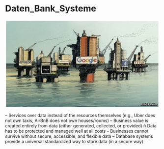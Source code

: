 # Daten_Bank_Systeme

![](./dbs.png)


– Services over data instead of the resources
themselves (e.g., Uber does not own taxis,
AirBnB does not own houses/rooms)
– Business value is created entirely from data
(either generated, collected, or provided) ñ
Data has to be protected and managed well
at all costs
– Businesses cannot survive without secure,
accessible, and flexible data
– Database systems provide a universal
standardized way to store data (in a secure
way)
